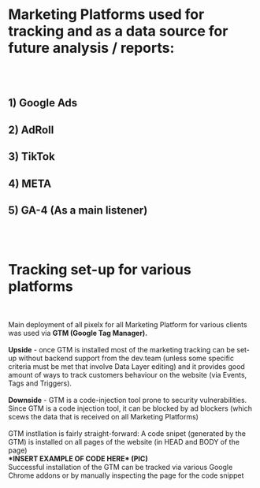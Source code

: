 <h1> Marketing Platforms used for tracking and as a data source for future analysis / reports: </h1>
<br/><br/>
<h2>1) Google Ads</h2>
<h2>2) AdRoll</h2>
<h2>3) TikTok</h2>
<h2>4) META</h2>
<h2>5) GA-4 (As a main listener)</h2>
<br/><br/>
<h1> Tracking set-up for various platforms</h1>
<br/><br/>
Main deployment of all pixelx for all Marketing Platform for various clients was used via <B>GTM (Google Tag Manager).</B>
<br/><br/>
<b>Upside</b> - once GTM is installed most of the marketing tracking can be set-up without backend support from the dev.team (unless some specific criteria must be met that involve Data Layer editing) and it provides good amount of ways to track customers behaviour on the website (via Events, Tags and Triggers).
<br/><br/>
<b>Downside</b> - GTM is a code-injection tool prone to security vulnerabilities. Since GTM is a code injection tool, it can be blocked by ad blockers (which scews the data that is received on all Marketing Platforms)
<br/><br/>
GTM instllation is fairly straight-forward: A code snipet (generated by the GTM) is installed on all pages of the website (in HEAD and BODY of the page)
<br><b>*INSERT EXAMPLE OF CODE HERE* (PIC)</b></br>
Successful installation of the GTM can be tracked via various Google Chrome addons or by manually inspecting the page for the code snippet
<br/><br/>
